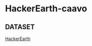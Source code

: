 # HackerEarth-caavo

## DATASET

<a href="https://www.hackerearth.com/challenge/hiring/caavo-software-engineer-hiring-challenge/machine-learning/caavo-computer-vision-challenge/">HackerEarth</a>
